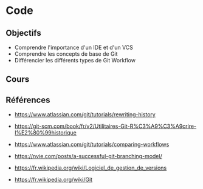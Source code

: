 # Code

## Objectifs

- Comprendre l'importance d'un IDE et d'un VCS
- Comprendre les concepts de base de Git
- Différencier les différents types de Git Workflow

## Cours

<Reveate markdown-file="/lessons/code.md" />

## Références

- https://www.atlassian.com/git/tutorials/rewriting-history
- https://git-scm.com/book/fr/v2/Utilitaires-Git-R%C3%A9%C3%A9crire-l%E2%80%99historique
- https://www.atlassian.com/git/tutorials/comparing-workflows
- https://nvie.com/posts/a-successful-git-branching-model/

- https://fr.wikipedia.org/wiki/Logiciel_de_gestion_de_versions
- https://fr.wikipedia.org/wiki/Git
